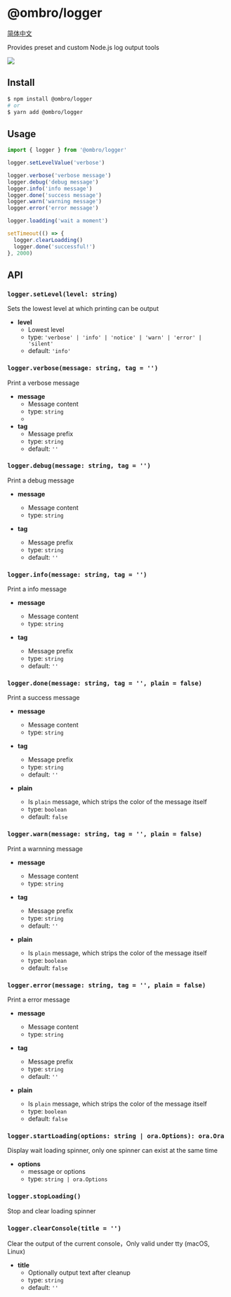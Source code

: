 # @ombro/logger

[简体中文](./README.zh-CN.md)

Provides preset and custom Node.js log output tools

![](./docs/console.png)

## Install

```sh
$ npm install @ombro/logger
# or
$ yarn add @ombro/logger
```

## Usage

```js
import { logger } from '@ombro/logger'

logger.setLevelValue('verbose')

logger.verbose('verbose message')
logger.debug('debug message')
logger.info('info message')
logger.done('success message')
logger.warn('warning message')
logger.error('error message')

logger.loadding('wait a moment')

setTimeout(() => {
  logger.clearLoadding()
  logger.done('successful!')
}, 2000)
```

## API

### `logger.setLevel(level: string)`

Sets the lowest level at which printing can be output

- **level**
  - Lowest level
  - type: `'verbose' | 'info' | 'notice' | 'warn' | 'error' | 'silent'`
  - default: `'info'`

### `logger.verbose(message: string, tag = '')`

Print a verbose message

- **message**
  - Message content
  - type: `string`
  -
- **tag**
  - Message prefix
  - type: `string`
  - default: `''`

### `logger.debug(message: string, tag = '')`

Print a debug message

- **message**

  - Message content
  - type: `string`

- **tag**
  - Message prefix
  - type: `string`
  - default: `''`

### `logger.info(message: string, tag = '')`

Print a info message

- **message**

  - Message content
  - type: `string`

- **tag**
  - Message prefix
  - type: `string`
  - default: `''`

### `logger.done(message: string, tag = '', plain = false)`

Print a success message

- **message**

  - Message content
  - type: `string`

- **tag**

  - Message prefix
  - type: `string`
  - default: `''`

- **plain**
  - Is `plain` message, which strips the color of the message itself
  - type: `boolean`
  - default: `false`

### `logger.warn(message: string, tag = '', plain = false)`

Print a warnning message

- **message**

  - Message content
  - type: `string`

- **tag**

  - Message prefix
  - type: `string`
  - default: `''`

- **plain**
  - Is `plain` message, which strips the color of the message itself
  - type: `boolean`
  - default: `false`

### `logger.error(message: string, tag = '', plain = false)`

Print a error message

- **message**

  - Message content
  - type: `string`

- **tag**

  - Message prefix
  - type: `string`
  - default: `''`

- **plain**
  - Is `plain` message, which strips the color of the message itself
  - type: `boolean`
  - default: `false`

### `logger.startLoading(options: string | ora.Options): ora.Ora`

Display wait loading spinner, only one spinner can exist at the same time

- **options**
  - message or options
  - type: `string | ora.Options`

### `logger.stopLoading()`

Stop and clear loading spinner

### `logger.clearConsole(title = '')`

Clear the output of the current console，Only valid under tty (macOS, Linux)

- **title**
  - Optionally output text after cleanup
  - type: `string`
  - default: `''`
